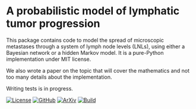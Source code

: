 # A probabilistic model of lymphatic tumor progression

This package contains code to model the spread of microscopic metastases through a system of lymph node levels (LNLs), using either a Bayesian network or a hidden Markov model. It is a pure-Python implementation under MIT license.

We also wrote a paper on the topic that will cover the mathematics and not too many details about the implementation.

Writing tests is in progress.

[![License](https://img.shields.io/badge/license-MIT-blue.svg?style=flat "License")](https://github.com/rmnldwg/lymph/blob/master/LICENSE)
[![GitHub](https://img.shields.io/badge/GitHub-rmnldwg%2Flymph-blue.svg?style=flat "GitHub")](https://github.com/rmnldwg)
[![ArXiv](https://img.shields.io/badge/arXiv-noYet-orange.svg?style=flat "ArXiv")](https://arxiv.org/)
[![Build](https://travis-ci.com/rmnldwg/lymph.svg?token=68QyiiwPNnPjeProTgCG&branch=master&status=failed)](https://travis-ci.com/rmnldwg/lymph)

